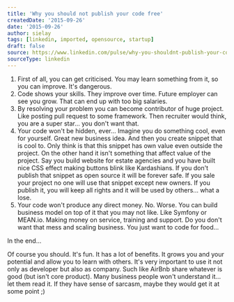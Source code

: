 ```yaml
---
title: 'Why you should not publish your code free'
createdDate: '2015-09-26'
date: '2015-09-26'
author: sielay
tags: [linkedin, imported, opensource, startup]
draft: false
source: https://www.linkedin.com/pulse/why-you-shouldnt-publish-your-code-free-%C5%82ukasz-marek-sielski/
sourceType: linkedin
---
```


 1. First of all, you can get criticised. You may learn something from it, so you can improve. It's dangerous.
 2. Code shows your skills. They improve over time. Future employer can see you grow. That can end up with too big salaries.
 3. By resolving your problem you can become contributor of huge project. Like posting pull request to some framework. Then recruiter would think, you are a super star... you don't want that.
 4. Your code won't be hidden, ever... Imagine you do something cool, even for yourself. Great new business idea. And then you create snippet that is cool to. Only think is that this snippet has own value even outside the project. On the other hand it isn't something that affect value of the project. Say you build website for estate agencies and you have built nice CSS effect making buttons blink like Kardashians. If you don't publish that snippet as open source it will be forever safe. If you sale your project no one will use that snippet except new owners. If you publish it, you will keep all rights and it will be used by others... what a lose.
 5. Your code won't produce any direct money. No. Worse. You can build business model on top of it that you may not like. Like Symfony or MEAN.io. Making money on service, training and support. Do you don't want that mess and scaling business. You just want to code for food...

In the end...

Of course you should. It's fun. It has a lot of benefits. It grows you and your potential and allow you to learn with others. It's very important to use it not only as developer but also as company. Such like AirBnb share whatever is good (but isn't core product). Many business people won't understand it... let them read it. If they have sense of sarcasm, maybe they would get it at some point ;)

